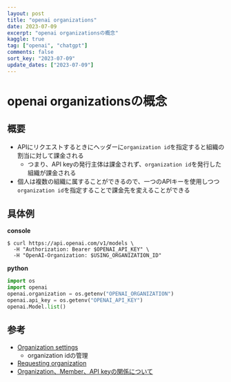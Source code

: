 ```yaml
---
layout: post
title: "openai organizations" 
date: 2023-07-09
excerpt: "openai organizationsの概念"
kaggle: true
tag: ["openai", "chatgpt"]
comments: false
sort_key: "2023-07-09"
update_dates: ["2023-07-09"]
---
```


# openai organizationsの概念

## 概要
 - APIにリクエストするときにヘッダーに`organization id`を指定すると組織の割当に対して課金される
   - つまり、API keyの発行主体は課金されず、`organization id`を発行した組織が課金される
 - 個人は複数の組織に属することができるので、一つのAPIキーを使用しつつ`organization id`を指定することで課金先を変えることができる

## 具体例

**console**
```console
$ curl https://api.openai.com/v1/models \
  -H "Authorization: Bearer $OPENAI_API_KEY" \
  -H "OpenAI-Organization: $USING_ORGANIZATION_ID"
```

**python**
```python
import os
import openai
openai.organization = os.getenv("OPENAI_ORGANIZATION")
openai.api_key = os.getenv("OPENAI_API_KEY")
openai.Model.list()
```

## 参考
 - [Organization settings](https://platform.openai.com/settings/organization/general) 
   - organization idの管理
 - [Requesting organization](https://platform.openai.com/docs/api-reference/requesting-organization)
 - [Organization、Member、API keyの関係について](https://zenn.dev/hokawa/articles/dd1a18c9192fc9)
